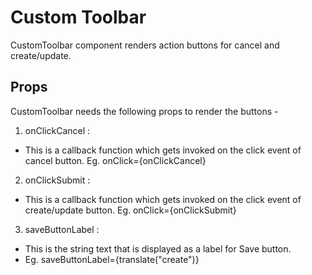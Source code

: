 # Custom Toolbar

CustomToolbar component renders action buttons for cancel and create/update.

## Props

CustomToolbar needs the following props to render the buttons -

1. onClickCancel :

- This is a callback function which gets invoked on the click event of cancel button.
  Eg. onClick={onClickCancel}

2. onClickSubmit :

- This is a callback function which gets invoked on the click event of create/update button.
  Eg. onClick={onClickSubmit}

3. saveButtonLabel :

- This is the string text that is displayed as a label for Save button.
- Eg. saveButtonLabel={translate("create")}
